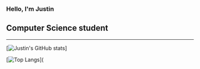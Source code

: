 ### Hello, I'm Justin

## Computer Science student

---

[![Justin's GitHub stats](https://github-readme-stats.vercel.app/api?username=justinbarrows&show_icons=true&hide_borders=true&count_private=true&theme=tokyonight)]

[![Top Langs](https://github-readme-stats.vercel.app/api/top-langs/?username=justinbarrows&layout=compact&theme=tokyonight)](
